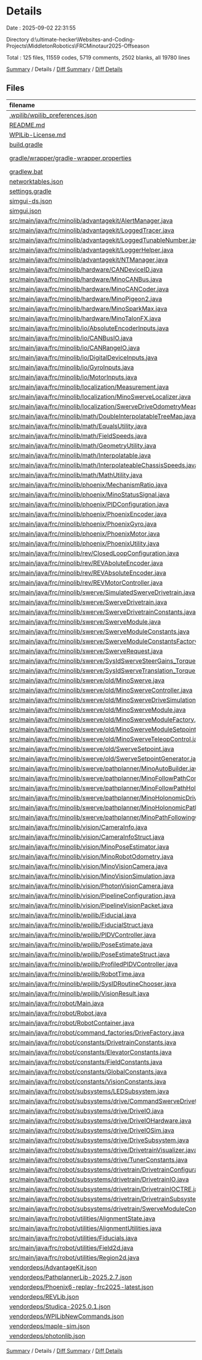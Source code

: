 # Details

Date : 2025-09-02 22:31:55

Directory d:\\ultimate-hecker\\Websites-and-Coding-Projects\\MiddletonRobotics\\FRCMinotaur2025-Offseason

Total : 125 files,  11559 codes, 5719 comments, 2502 blanks, all 19780 lines

[Summary](results.md) / Details / [Diff Summary](diff.md) / [Diff Details](diff-details.md)

## Files
| filename | language | code | comment | blank | total |
| :--- | :--- | ---: | ---: | ---: | ---: |
| [.wpilib/wpilib\_preferences.json](/.wpilib/wpilib_preferences.json) | JSON | 6 | 0 | 0 | 6 |
| [README.md](/README.md) | Markdown | 1 | 0 | 0 | 1 |
| [WPILib-License.md](/WPILib-License.md) | Markdown | 22 | 0 | 3 | 25 |
| [build.gradle](/build.gradle) | Groovy | 90 | 20 | 28 | 138 |
| [gradle/wrapper/gradle-wrapper.properties](/gradle/wrapper/gradle-wrapper.properties) | Java Properties | 7 | 0 | 1 | 8 |
| [gradlew.bat](/gradlew.bat) | Batch | 41 | 32 | 22 | 95 |
| [networktables.json](/networktables.json) | JSON | 1 | 0 | 1 | 2 |
| [settings.gradle](/settings.gradle) | Groovy | 28 | 0 | 3 | 31 |
| [simgui-ds.json](/simgui-ds.json) | JSON | 97 | 0 | 1 | 98 |
| [simgui.json](/simgui.json) | JSON | 16 | 0 | 1 | 17 |
| [src/main/java/frc/minolib/advantagekit/AlertManager.java](/src/main/java/frc/minolib/advantagekit/AlertManager.java) | Java | 18 | 14 | 7 | 39 |
| [src/main/java/frc/minolib/advantagekit/LoggedTracer.java](/src/main/java/frc/minolib/advantagekit/LoggedTracer.java) | Java | 15 | 9 | 5 | 29 |
| [src/main/java/frc/minolib/advantagekit/LoggedTunableNumber.java](/src/main/java/frc/minolib/advantagekit/LoggedTunableNumber.java) | Java | 60 | 50 | 22 | 132 |
| [src/main/java/frc/minolib/advantagekit/LoggerHelper.java](/src/main/java/frc/minolib/advantagekit/LoggerHelper.java) | Java | 17 | 7 | 3 | 27 |
| [src/main/java/frc/minolib/advantagekit/NTManager.java](/src/main/java/frc/minolib/advantagekit/NTManager.java) | Java | 78 | 62 | 16 | 156 |
| [src/main/java/frc/minolib/hardware/CANDeviceID.java](/src/main/java/frc/minolib/hardware/CANDeviceID.java) | Java | 20 | 21 | 8 | 49 |
| [src/main/java/frc/minolib/hardware/MinoCANBus.java](/src/main/java/frc/minolib/hardware/MinoCANBus.java) | Java | 30 | 33 | 9 | 72 |
| [src/main/java/frc/minolib/hardware/MinoCANCoder.java](/src/main/java/frc/minolib/hardware/MinoCANCoder.java) | Java | 180 | 76 | 47 | 303 |
| [src/main/java/frc/minolib/hardware/MinoPigeon2.java](/src/main/java/frc/minolib/hardware/MinoPigeon2.java) | Java | 200 | 121 | 53 | 374 |
| [src/main/java/frc/minolib/hardware/MinoSparkMax.java](/src/main/java/frc/minolib/hardware/MinoSparkMax.java) | Java | 297 | 18 | 73 | 388 |
| [src/main/java/frc/minolib/hardware/MinoTalonFX.java](/src/main/java/frc/minolib/hardware/MinoTalonFX.java) | Java | 542 | 20 | 115 | 677 |
| [src/main/java/frc/minolib/io/AbsoluteEncoderInputs.java](/src/main/java/frc/minolib/io/AbsoluteEncoderInputs.java) | Java | 12 | 0 | 4 | 16 |
| [src/main/java/frc/minolib/io/CANBusIO.java](/src/main/java/frc/minolib/io/CANBusIO.java) | Java | 15 | 0 | 4 | 19 |
| [src/main/java/frc/minolib/io/CANRangeIO.java](/src/main/java/frc/minolib/io/CANRangeIO.java) | Java | 22 | 8 | 12 | 42 |
| [src/main/java/frc/minolib/io/DigitalDeviceInputs.java](/src/main/java/frc/minolib/io/DigitalDeviceInputs.java) | Java | 6 | 0 | 3 | 9 |
| [src/main/java/frc/minolib/io/GyroInputs.java](/src/main/java/frc/minolib/io/GyroInputs.java) | Java | 19 | 0 | 5 | 24 |
| [src/main/java/frc/minolib/io/MotorInputs.java](/src/main/java/frc/minolib/io/MotorInputs.java) | Java | 24 | 0 | 4 | 28 |
| [src/main/java/frc/minolib/localization/Measurement.java](/src/main/java/frc/minolib/localization/Measurement.java) | Java | 55 | 52 | 12 | 119 |
| [src/main/java/frc/minolib/localization/MinoSwerveLocalizer.java](/src/main/java/frc/minolib/localization/MinoSwerveLocalizer.java) | Java | 284 | 101 | 52 | 437 |
| [src/main/java/frc/minolib/localization/SwerveDriveOdometryMeasurement.java](/src/main/java/frc/minolib/localization/SwerveDriveOdometryMeasurement.java) | Java | 17 | 5 | 5 | 27 |
| [src/main/java/frc/minolib/math/DoubleInterpolatableTreeMap.java](/src/main/java/frc/minolib/math/DoubleInterpolatableTreeMap.java) | Java | 38 | 2 | 14 | 54 |
| [src/main/java/frc/minolib/math/EqualsUtility.java](/src/main/java/frc/minolib/math/EqualsUtility.java) | Java | 23 | 1 | 5 | 29 |
| [src/main/java/frc/minolib/math/FieldSpeeds.java](/src/main/java/frc/minolib/math/FieldSpeeds.java) | Java | 18 | 11 | 6 | 35 |
| [src/main/java/frc/minolib/math/GeometryUtility.java](/src/main/java/frc/minolib/math/GeometryUtility.java) | Java | 77 | 94 | 23 | 194 |
| [src/main/java/frc/minolib/math/Interpolatable.java](/src/main/java/frc/minolib/math/Interpolatable.java) | Java | 45 | 5 | 8 | 58 |
| [src/main/java/frc/minolib/math/InterpolateableChassisSpeeds.java](/src/main/java/frc/minolib/math/InterpolateableChassisSpeeds.java) | Java | 24 | 0 | 5 | 29 |
| [src/main/java/frc/minolib/math/MathUtility.java](/src/main/java/frc/minolib/math/MathUtility.java) | Java | 91 | 69 | 24 | 184 |
| [src/main/java/frc/minolib/phoenix/MechanismRatio.java](/src/main/java/frc/minolib/phoenix/MechanismRatio.java) | Java | 31 | 45 | 10 | 86 |
| [src/main/java/frc/minolib/phoenix/MinoStatusSignal.java](/src/main/java/frc/minolib/phoenix/MinoStatusSignal.java) | Java | 48 | 6 | 15 | 69 |
| [src/main/java/frc/minolib/phoenix/PIDConfiguration.java](/src/main/java/frc/minolib/phoenix/PIDConfiguration.java) | Java | 73 | 22 | 11 | 106 |
| [src/main/java/frc/minolib/phoenix/PhoenixEncoder.java](/src/main/java/frc/minolib/phoenix/PhoenixEncoder.java) | Java | 9 | 6 | 6 | 21 |
| [src/main/java/frc/minolib/phoenix/PhoenixGyro.java](/src/main/java/frc/minolib/phoenix/PhoenixGyro.java) | Java | 12 | 9 | 10 | 31 |
| [src/main/java/frc/minolib/phoenix/PhoenixMotor.java](/src/main/java/frc/minolib/phoenix/PhoenixMotor.java) | Java | 29 | 25 | 27 | 81 |
| [src/main/java/frc/minolib/phoenix/PhoenixUtility.java](/src/main/java/frc/minolib/phoenix/PhoenixUtility.java) | Java | 281 | 79 | 48 | 408 |
| [src/main/java/frc/minolib/rev/ClosedLoopConfiguration.java](/src/main/java/frc/minolib/rev/ClosedLoopConfiguration.java) | Java | 37 | 0 | 9 | 46 |
| [src/main/java/frc/minolib/rev/REVAboluteEncoder.java](/src/main/java/frc/minolib/rev/REVAboluteEncoder.java) | Java | 3 | 0 | 3 | 6 |
| [src/main/java/frc/minolib/rev/REVAbsoluteEncoder.java](/src/main/java/frc/minolib/rev/REVAbsoluteEncoder.java) | Java | 8 | 5 | 5 | 18 |
| [src/main/java/frc/minolib/rev/REVMotorController.java](/src/main/java/frc/minolib/rev/REVMotorController.java) | Java | 28 | 23 | 26 | 77 |
| [src/main/java/frc/minolib/swerve/SimulatedSwerveDrivetrain.java](/src/main/java/frc/minolib/swerve/SimulatedSwerveDrivetrain.java) | Java | 91 | 50 | 20 | 161 |
| [src/main/java/frc/minolib/swerve/SwerveDrivetrain.java](/src/main/java/frc/minolib/swerve/SwerveDrivetrain.java) | Java | 324 | 320 | 75 | 719 |
| [src/main/java/frc/minolib/swerve/SwerveDrivetrainConstants.java](/src/main/java/frc/minolib/swerve/SwerveDrivetrainConstants.java) | Java | 14 | 37 | 4 | 55 |
| [src/main/java/frc/minolib/swerve/SwerveModule.java](/src/main/java/frc/minolib/swerve/SwerveModule.java) | Java | 251 | 165 | 54 | 470 |
| [src/main/java/frc/minolib/swerve/SwerveModuleConstants.java](/src/main/java/frc/minolib/swerve/SwerveModuleConstants.java) | Java | 152 | 382 | 40 | 574 |
| [src/main/java/frc/minolib/swerve/SwerveModuleConstantsFactory.java](/src/main/java/frc/minolib/swerve/SwerveModuleConstantsFactory.java) | Java | 150 | 338 | 33 | 521 |
| [src/main/java/frc/minolib/swerve/SwerveRequest.java](/src/main/java/frc/minolib/swerve/SwerveRequest.java) | Java | 355 | 516 | 94 | 965 |
| [src/main/java/frc/minolib/swerve/SysIdSwerveSteerGains\_Torque.java](/src/main/java/frc/minolib/swerve/SysIdSwerveSteerGains_Torque.java) | Java | 29 | 19 | 6 | 54 |
| [src/main/java/frc/minolib/swerve/SysIdSwerveTranslation\_Torque.java](/src/main/java/frc/minolib/swerve/SysIdSwerveTranslation_Torque.java) | Java | 30 | 21 | 6 | 57 |
| [src/main/java/frc/minolib/swerve/old/MinoSwerve.java](/src/main/java/frc/minolib/swerve/old/MinoSwerve.java) | Java | 403 | 76 | 65 | 544 |
| [src/main/java/frc/minolib/swerve/old/MinoSwerveController.java](/src/main/java/frc/minolib/swerve/old/MinoSwerveController.java) | Java | 51 | 43 | 11 | 105 |
| [src/main/java/frc/minolib/swerve/old/MinoSwerveDriveSimulation.java](/src/main/java/frc/minolib/swerve/old/MinoSwerveDriveSimulation.java) | Java | 70 | 31 | 21 | 122 |
| [src/main/java/frc/minolib/swerve/old/MinoSwerveModule.java](/src/main/java/frc/minolib/swerve/old/MinoSwerveModule.java) | Java | 147 | 10 | 32 | 189 |
| [src/main/java/frc/minolib/swerve/old/MinoSwerveModuleFactory.java](/src/main/java/frc/minolib/swerve/old/MinoSwerveModuleFactory.java) | Java | 39 | 0 | 6 | 45 |
| [src/main/java/frc/minolib/swerve/old/MinoSwerveModuleSetpointGenerator.java](/src/main/java/frc/minolib/swerve/old/MinoSwerveModuleSetpointGenerator.java) | Java | 111 | 30 | 26 | 167 |
| [src/main/java/frc/minolib/swerve/old/MinoSwerveTeleopControl.java](/src/main/java/frc/minolib/swerve/old/MinoSwerveTeleopControl.java) | Java | 71 | 31 | 16 | 118 |
| [src/main/java/frc/minolib/swerve/old/SwerveSetpoint.java](/src/main/java/frc/minolib/swerve/old/SwerveSetpoint.java) | Java | 19 | 0 | 5 | 24 |
| [src/main/java/frc/minolib/swerve/old/SwerveSetpointGenerator.java](/src/main/java/frc/minolib/swerve/old/SwerveSetpointGenerator.java) | Java | 191 | 107 | 42 | 340 |
| [src/main/java/frc/minolib/swerve/pathplanner/MinoAutoBuilder.java](/src/main/java/frc/minolib/swerve/pathplanner/MinoAutoBuilder.java) | Java | 52 | 39 | 12 | 103 |
| [src/main/java/frc/minolib/swerve/pathplanner/MinoFollowPathCommand.java](/src/main/java/frc/minolib/swerve/pathplanner/MinoFollowPathCommand.java) | Java | 99 | 13 | 26 | 138 |
| [src/main/java/frc/minolib/swerve/pathplanner/MinoFollowPathHolonomic.java](/src/main/java/frc/minolib/swerve/pathplanner/MinoFollowPathHolonomic.java) | Java | 83 | 79 | 4 | 166 |
| [src/main/java/frc/minolib/swerve/pathplanner/MinoHolonomicDriveController.java](/src/main/java/frc/minolib/swerve/pathplanner/MinoHolonomicDriveController.java) | Java | 142 | 94 | 34 | 270 |
| [src/main/java/frc/minolib/swerve/pathplanner/MinoHolonomicPathFollowerConfiguration.java](/src/main/java/frc/minolib/swerve/pathplanner/MinoHolonomicPathFollowerConfiguration.java) | Java | 44 | 64 | 8 | 116 |
| [src/main/java/frc/minolib/swerve/pathplanner/MinoPathFollowingController.java](/src/main/java/frc/minolib/swerve/pathplanner/MinoPathFollowingController.java) | Java | 13 | 27 | 6 | 46 |
| [src/main/java/frc/minolib/vision/CameraInfo.java](/src/main/java/frc/minolib/vision/CameraInfo.java) | Java | 28 | 33 | 8 | 69 |
| [src/main/java/frc/minolib/vision/CameraInfoStruct.java](/src/main/java/frc/minolib/vision/CameraInfoStruct.java) | Java | 106 | 47 | 11 | 164 |
| [src/main/java/frc/minolib/vision/MinoPoseEstimator.java](/src/main/java/frc/minolib/vision/MinoPoseEstimator.java) | Java | 13 | 39 | 10 | 62 |
| [src/main/java/frc/minolib/vision/MinoRobotOdometry.java](/src/main/java/frc/minolib/vision/MinoRobotOdometry.java) | Java | 74 | 78 | 25 | 177 |
| [src/main/java/frc/minolib/vision/MinoVisionCamera.java](/src/main/java/frc/minolib/vision/MinoVisionCamera.java) | Java | 20 | 6 | 12 | 38 |
| [src/main/java/frc/minolib/vision/MinoVisionSimulation.java](/src/main/java/frc/minolib/vision/MinoVisionSimulation.java) | Java | 40 | 0 | 9 | 49 |
| [src/main/java/frc/minolib/vision/PhotonVisionCamera.java](/src/main/java/frc/minolib/vision/PhotonVisionCamera.java) | Java | 120 | 5 | 28 | 153 |
| [src/main/java/frc/minolib/vision/PipelineConfiguration.java](/src/main/java/frc/minolib/vision/PipelineConfiguration.java) | Java | 20 | 1 | 3 | 24 |
| [src/main/java/frc/minolib/vision/PipelineVisionPacket.java](/src/main/java/frc/minolib/vision/PipelineVisionPacket.java) | Java | 27 | 21 | 7 | 55 |
| [src/main/java/frc/minolib/wpilib/Fiducial.java](/src/main/java/frc/minolib/wpilib/Fiducial.java) | Java | 56 | 2 | 18 | 76 |
| [src/main/java/frc/minolib/wpilib/FiducialStruct.java](/src/main/java/frc/minolib/wpilib/FiducialStruct.java) | Java | 46 | 0 | 12 | 58 |
| [src/main/java/frc/minolib/wpilib/PIDVController.java](/src/main/java/frc/minolib/wpilib/PIDVController.java) | Java | 200 | 195 | 57 | 452 |
| [src/main/java/frc/minolib/wpilib/PoseEstimate.java](/src/main/java/frc/minolib/wpilib/PoseEstimate.java) | Java | 29 | 6 | 9 | 44 |
| [src/main/java/frc/minolib/wpilib/PoseEstimateStruct.java](/src/main/java/frc/minolib/wpilib/PoseEstimateStruct.java) | Java | 43 | 22 | 11 | 76 |
| [src/main/java/frc/minolib/wpilib/ProfiledPIDVController.java](/src/main/java/frc/minolib/wpilib/ProfiledPIDVController.java) | Java | 164 | 248 | 44 | 456 |
| [src/main/java/frc/minolib/wpilib/RobotTime.java](/src/main/java/frc/minolib/wpilib/RobotTime.java) | Java | 8 | 0 | 2 | 10 |
| [src/main/java/frc/minolib/wpilib/SysIDRoutineChooser.java](/src/main/java/frc/minolib/wpilib/SysIDRoutineChooser.java) | Java | 55 | 0 | 15 | 70 |
| [src/main/java/frc/minolib/wpilib/VisionResult.java](/src/main/java/frc/minolib/wpilib/VisionResult.java) | Java | 24 | 0 | 6 | 30 |
| [src/main/java/frc/robot/Main.java](/src/main/java/frc/robot/Main.java) | Java | 8 | 3 | 5 | 16 |
| [src/main/java/frc/robot/Robot.java](/src/main/java/frc/robot/Robot.java) | Java | 125 | 9 | 29 | 163 |
| [src/main/java/frc/robot/RobotContainer.java](/src/main/java/frc/robot/RobotContainer.java) | Java | 54 | 3 | 17 | 74 |
| [src/main/java/frc/robot/command\_factories/DriveFactory.java](/src/main/java/frc/robot/command_factories/DriveFactory.java) | Java | 75 | 6 | 14 | 95 |
| [src/main/java/frc/robot/constants/DrivetrainConstants.java](/src/main/java/frc/robot/constants/DrivetrainConstants.java) | Java | 33 | 0 | 10 | 43 |
| [src/main/java/frc/robot/constants/ElevatorConstants.java](/src/main/java/frc/robot/constants/ElevatorConstants.java) | Java | 53 | 1 | 12 | 66 |
| [src/main/java/frc/robot/constants/FieldConstants.java](/src/main/java/frc/robot/constants/FieldConstants.java) | Java | 142 | 14 | 16 | 172 |
| [src/main/java/frc/robot/constants/GlobalConstants.java](/src/main/java/frc/robot/constants/GlobalConstants.java) | Java | 24 | 3 | 12 | 39 |
| [src/main/java/frc/robot/constants/VisionConstants.java](/src/main/java/frc/robot/constants/VisionConstants.java) | Java | 85 | 0 | 6 | 91 |
| [src/main/java/frc/robot/subsystems/LEDSubsystem.java](/src/main/java/frc/robot/subsystems/LEDSubsystem.java) | Java | 3 | 0 | 3 | 6 |
| [src/main/java/frc/robot/subsystems/drive/CommandSwerveDrivetrain.java](/src/main/java/frc/robot/subsystems/drive/CommandSwerveDrivetrain.java) | Java | 17 | 11 | 6 | 34 |
| [src/main/java/frc/robot/subsystems/drive/DriveIO.java](/src/main/java/frc/robot/subsystems/drive/DriveIO.java) | Java | 46 | 0 | 20 | 66 |
| [src/main/java/frc/robot/subsystems/drive/DriveIOHardware.java](/src/main/java/frc/robot/subsystems/drive/DriveIOHardware.java) | Java | 110 | 7 | 26 | 143 |
| [src/main/java/frc/robot/subsystems/drive/DriveIOSim.java](/src/main/java/frc/robot/subsystems/drive/DriveIOSim.java) | Java | 41 | 5 | 13 | 59 |
| [src/main/java/frc/robot/subsystems/drive/DriveSubsystem.java](/src/main/java/frc/robot/subsystems/drive/DriveSubsystem.java) | Java | 106 | 2 | 27 | 135 |
| [src/main/java/frc/robot/subsystems/drive/DrivetrainVisualizer.java](/src/main/java/frc/robot/subsystems/drive/DrivetrainVisualizer.java) | Java | 68 | 14 | 16 | 98 |
| [src/main/java/frc/robot/subsystems/drive/TunerConstants.java](/src/main/java/frc/robot/subsystems/drive/TunerConstants.java) | Java | 127 | 22 | 24 | 173 |
| [src/main/java/frc/robot/subsystems/drivetrain/DrivetrainConfiguration.java](/src/main/java/frc/robot/subsystems/drivetrain/DrivetrainConfiguration.java) | Java | 260 | 484 | 87 | 831 |
| [src/main/java/frc/robot/subsystems/drivetrain/DrivetrainIO.java](/src/main/java/frc/robot/subsystems/drivetrain/DrivetrainIO.java) | Java | 91 | 113 | 29 | 233 |
| [src/main/java/frc/robot/subsystems/drivetrain/DrivetrainIOCTRE.java](/src/main/java/frc/robot/subsystems/drivetrain/DrivetrainIOCTRE.java) | Java | 564 | 47 | 89 | 700 |
| [src/main/java/frc/robot/subsystems/drivetrain/DrivetrainSubsystem.java](/src/main/java/frc/robot/subsystems/drivetrain/DrivetrainSubsystem.java) | Java | 543 | 527 | 125 | 1,195 |
| [src/main/java/frc/robot/subsystems/drivetrain/SwerveModuleConfiguration.java](/src/main/java/frc/robot/subsystems/drivetrain/SwerveModuleConfiguration.java) | Java | 183 | 8 | 49 | 240 |
| [src/main/java/frc/robot/utilities/AlignmentState.java](/src/main/java/frc/robot/utilities/AlignmentState.java) | Java | 34 | 0 | 10 | 44 |
| [src/main/java/frc/robot/utilities/AlignmentUtilities.java](/src/main/java/frc/robot/utilities/AlignmentUtilities.java) | Java | 55 | 2 | 18 | 75 |
| [src/main/java/frc/robot/utilities/Fiducials.java](/src/main/java/frc/robot/utilities/Fiducials.java) | Java | 213 | 1 | 5 | 219 |
| [src/main/java/frc/robot/utilities/Field2d.java](/src/main/java/frc/robot/utilities/Field2d.java) | Java | 461 | 146 | 112 | 719 |
| [src/main/java/frc/robot/utilities/Region2d.java](/src/main/java/frc/robot/utilities/Region2d.java) | Java | 62 | 45 | 14 | 121 |
| [vendordeps/AdvantageKit.json](/vendordeps/AdvantageKit.json) | JSON | 35 | 0 | 0 | 35 |
| [vendordeps/PathplannerLib-2025.2.7.json](/vendordeps/PathplannerLib-2025.2.7.json) | JSON | 38 | 0 | 0 | 38 |
| [vendordeps/Phoenix6-replay-frc2025-latest.json](/vendordeps/Phoenix6-replay-frc2025-latest.json) | JSON | 527 | 0 | 0 | 527 |
| [vendordeps/REVLib.json](/vendordeps/REVLib.json) | JSON | 71 | 0 | 0 | 71 |
| [vendordeps/Studica-2025.0.1.json](/vendordeps/Studica-2025.0.1.json) | JSON | 71 | 0 | 0 | 71 |
| [vendordeps/WPILibNewCommands.json](/vendordeps/WPILibNewCommands.json) | JSON | 38 | 0 | 1 | 39 |
| [vendordeps/maple-sim.json](/vendordeps/maple-sim.json) | JSON | 26 | 0 | 0 | 26 |
| [vendordeps/photonlib.json](/vendordeps/photonlib.json) | JSON | 71 | 0 | 0 | 71 |

[Summary](results.md) / Details / [Diff Summary](diff.md) / [Diff Details](diff-details.md)